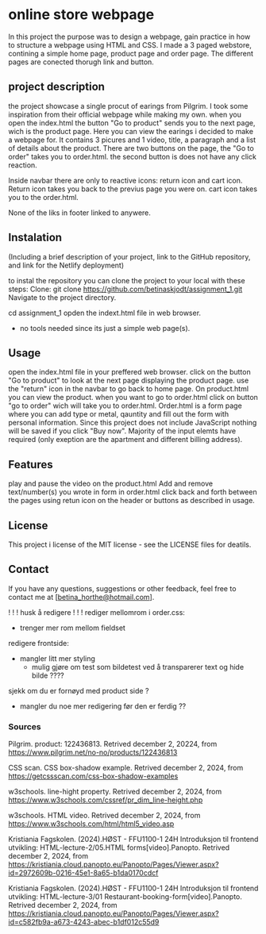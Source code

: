 # online store webpage

In this project the purpose was to design a webpage, gain practice in how to structure a webpage using HTML and CSS. I made a 3 paged webstore, contining a simple home page, product page and order page. The different pages are conected thorugh link and button.

## project description

the project showcase a single procut of earings from Pilgrim. I took some inspiration from their official webpage while making my own. when you open the index.html the button "Go to product" sends you to the next page, wich is the product page. Here you can view the earings i decided to make a webpage for. It contains 3 picures and 1 video, title, a paragraph and a list of details about the product. There are two buttons on the page, the "Go to order" takes you to order.html. the second button is does not have any click reaction.

Inside navbar there are only to reactive icons: return icon and cart icon. Return icon takes you back to the previus page you were on. cart icon takes you to the order.html.

None of the liks in footer linked to anywere.

## Instalation

(Including a brief description of your project, link to
the GitHub repository, and link for the Netlify deployment)

to instal the repository you can clone the project to your local with these steps:
Clone:
git clone https://github.com/betinaskjodt/assignment_1.git
Navigate to the project directory.

cd assignment_1
opden the indext.html file in web browser.

- no tools needed since its just a simple web page(s).

## Usage

open the index.html file in your preffered web browser. click on the button "Go to product" to look at the next page displaying the product page. use the "return" icon in the navbar to go back to home page.
On product.html you can view the product. when you want to go to order.html click on button "go to order" wich will take you to order.html.
Order.html is a form page where you can add type or metal, qauntity and fill out the form with personal information. Since this project does not include JavaScript nothing will be saved if you click "Buy now". Majority of the input elemts have required (only exeption are the apartment and different billing address).

## Features

play and pause the video on the product.html
Add and remove text/number(s) you wrote in form in order.html
click back and forth between the pages using retun icon on the header or buttons as described in usage.

## License

This project i license of the MIT license - see the LICENSE files for deatils.

## Contact

If you have any questions, suggestions or other feedback, feel free to contact me at [betina_horthe@hotmail.com].

! ! ! husk å redigere ! ! !
rediger mellomrom i order.css:

- trenger mer rom mellom fieldset

redigere frontside:

- mangler litt mer styling
  - mulig gjøre om test som bildetest ved å transparerer text og hide bilde ????

sjekk om du er fornøyd med product side ?

- mangler du noe mer redigering før den er ferdig ??

### Sources

Pilgrim. product: 122436813. Retrived december 2, 20224, from https://www.pilgrim.net/no-no/products/122436813

CSS scan. CSS box-shadow example. Retrived december 2, 2024, from https://getcssscan.com/css-box-shadow-examples

w3schools. line-hight property. Retrived december 2, 2024, from https://www.w3schools.com/cssref/pr_dim_line-height.php

w3schools. HTML video. Retrived december 2, 2024, from https://www.w3schools.com/html/html5_video.asp

Kristiania Fagskolen. (2024).HØST - FFU1100-1 24H Introduksjon til frontend utvikling: HTML-lecture-2/05.HTML forms[video].Panopto. Retrived december 2, 2024, from https://kristiania.cloud.panopto.eu/Panopto/Pages/Viewer.aspx?id=2972609b-0216-45e1-8a65-b1da0170cdcf

Kristiania Fagskolen. (2024).HØST - FFU1100-1 24H Introduksjon til frontend utvikling: HTML-lecture-3/01 Restaurant-booking-form[video].Panopto. Retrived december 2, 2024, from https://kristiania.cloud.panopto.eu/Panopto/Pages/Viewer.aspx?id=c582fb9a-a673-4243-abec-b1df012c55d9
